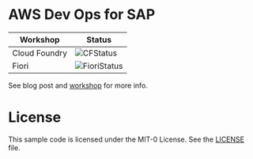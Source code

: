 # AWS Dev Ops for SAP

Workshop | Status
--- | ---
Cloud Foundry | ![CFStatus](https://d2k07ywv1m6rt9.cloudfront.net/aws-dev-ops-for-sap-cf.svg)
Fiori | ![FioriStatus](https://d2k07ywv1m6rt9.cloudfront.net/aws-dev-ops-for-sap-fiori.svg)

See blog post and [workshop](https://www.saponaws.aworkshop.io/500-devops.html) for more info.

# License

This sample code is licensed under the MIT-0 License. See the [LICENSE](LICENSE) file.  